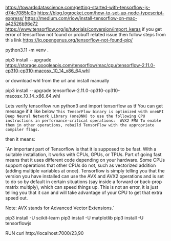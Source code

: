 https://towardsdatascience.com/getting-started-with-tensorflow-js-d74c7085fc0b
https://blog.logrocket.com/how-to-set-up-node-typescript-express/
https://medium.com/riow/install-tensorflow-on-mac-a42526b96e72
https://www.tensorflow.org/js/tutorials/conversion/import_keras
if you get error of tensorflow not found or probuff related issue then follow steps from this link
https://iq.opengenus.org/tensorflow-not-found-pip/


python3.11 -m venv .

pip3 install --upgrade https://storage.googleapis.com/tensorflow/mac/cpu/tensorflow-2.11.0-cp310-cp310-macosx_10_14_x86_64.whl

or 
download whl from the url and install manually

pip3 install --upgrade tensorflow-2.11.0-cp310-cp310-macosx_10_14_x86_64.whl

Lets verify tensorlfow
run python3
and import tensorflow as tf
You can get message
if it like below
`This TensorFlow binary is optimized with oneAPI Deep Neural Network Library (oneDNN) to use the following CPU instructions in performance-critical operations:  AVX2 FMA
To enable them in other operations, rebuild TensorFlow with the appropriate compiler flags.`

then it means:

`An important part of Tensorflow is that it is supposed to be fast. With a suitable installation, it works with CPUs, GPUs, or TPUs. Part of going fast means that it uses different code depending on your hardware. Some CPUs support operations that other CPUs do not, such as vectorized addition (adding multiple variables at once). Tensorflow is simply telling you that the version you have installed can use the AVX and AVX2 operations and is set to do so by default in certain situations (say inside a forward or back-prop matrix multiply), which can speed things up. This is not an error, it is just telling you that it can and will take advantage of your CPU to get that extra speed out.

Note: AVX stands for Advanced Vector Extensions.`

pip3 install -U scikit-learn
pip3 install -U matplotlib
pip3 install -U tensorflowjs


RUN
curl http://localhost:7000/23,90     


